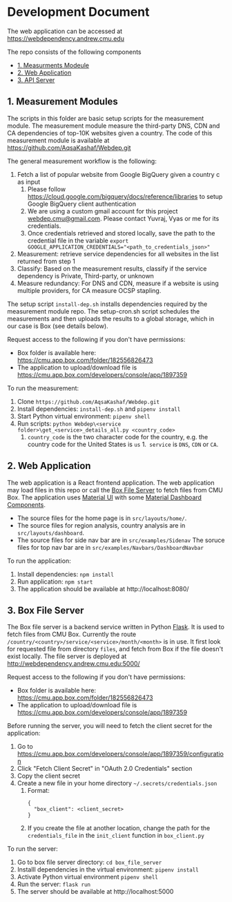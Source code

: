 # Development Document
The web application can be accessed at https://webdependency.andrew.cmu.edu

The repo consists of the following components
  - [1. Measurments Modeule](#1-measurements-scripts)
  - [2. Web Application](#2-web-application)
  - [3. API Server](#3-box-file-server)
  
## 1. Measurement Modules
The scripts in this folder are basic setup scripts for the measurement module. The measurement module measure the third-party DNS, CDN and CA dependencies of top-10K websites given a country. The code of this measurement module is available at https://github.com/AqsaKashaf/Webdep.git

The general measurement workflow is the following:
1. Fetch a list of popular website from Google BigQuery given a country c as input
    1. Please follow https://cloud.google.com/bigquery/docs/reference/libraries to setup Google BigQuery client authentication
    1. We are using a custom gmail account for this project webdep.cmu@gmail.com. Please contact Yuvraj, Vyas or me for its credentials.
    1. Once credentials retrieved and stored locally, save the path to the credential file in the variable `export GOOGLE_APPLICATION_CREDENTIALS="<path_to_credentials_json>"` 
1. Measurement: retrieve service dependencies for all websites in the list returned from step 1
1. Classify: Based on the measurement results, classify if the service dependency is Private, Third-party, or unknown
1. Measure redundancy: For DNS and CDN, measure if a website is using multiple providers, for CA measure OCSP stapling.

The setup script `install-dep.sh` installs dependencies required by the measurement module repo. The setup-cron.sh script schedules the measurements and then uploads the results to a global storage, which in our case is Box (see details below).


Request access to the following if you don't have permissions:
- Box folder is available here: https://cmu.app.box.com/folder/182556826473
- The application to upload/download file is https://cmu.app.box.com/developers/console/app/1897359

To run the measurement:
1. Clone `https://github.com/AqsaKashaf/Webdep.git`
1. Install dependencies: `install-dep.sh` and `pipenv install`
1. Start Python virtual environment: `pipenv shell`
1. Run scripts: `python Webdep\<service folder>\get_<service>_details_all.py <country_code>`
    1. `country_code` is the two character code for the country, e.g. the country code for the United States is `us`
    1.` service` is `DNS`, `CDN` or `CA`.



## 2. Web Application
The web application is a React frontend application. The web application may load files in this repo or call the [Box File Server](#3-box-file-server) to fetch files from CMU Box. The application uses [Material UI](https://mui.com/material-ui/getting-started/overview/) with some [Material Dashboard Components](https://www.creative-tim.com/learning-lab/react/routing-system/material-dashboard/).

- The source files for the home page is in `src/layouts/home/`. 
- The source files for region analysis, country analysis are in `src/layouts/dashboard`. 
- The source files for side nav bar are in `src/examples/Sidenav`
The soruce files for top nav bar are in `src/examples/Navbars/DashboardNavbar`

To run the application:
1. Install dependencies: `npm install`
1. Run application: `npm start`
1. The application should be available at http://localhost:8080/

## 3. Box File Server
The Box file server is a backend service written in Python [Flask](https://flask.palletsprojects.com/en/2.2.x/). It is used to fetch files from CMU Box. Currently the route `/country/<country>/service/<service>/month/<month>` is in use. It first look for requested file from directory `files`, and fetch from Box if the file doesn't exist locally. The file server is deployed at http://webdependency.andrew.cmu.edu:5000/


Request access to the following if you don't have permissions:
- Box folder is available here: https://cmu.app.box.com/folder/182556826473
- The application to upload/download file is https://cmu.app.box.com/developers/console/app/1897359

Before running the server, you will need to fetch the client secret for the application:
1. Go to https://cmu.app.box.com/developers/console/app/1897359/configuration
1. Click "Fetch Client Secret" in "OAuth 2.0 Credentials" section
1. Copy the client secret
1. Create a new file in your home directory `~/.secrets/credentials.json`
    1. Format:
        ```
        {
          "box_client": <client_secret>
        }
        ```
    1. If you create the file at another location, change the path for the `credentials_file` in the `init_client` function in `box_client.py`

To run the server:
1. Go to box file server directory: `cd box_file_server`
1. Installl dependencies in the virtual environment: `pipenv install`
1. Activate Python virtual environment `pipenv shell`
1. Run the server: `flask run`
1. The server should be available at http://localhost:5000